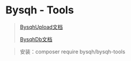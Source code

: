 Bysqh - Tools
===============
> [BysqhUpload文档](https://github.com/xcdha/BysqhUpload/BysqhUpload.md)
> 
> [BysqhDb文档](https://github.com/xcdha/BysqhUpload/BysqhDb.md)
> 

> 安装：composer require bysqh/bysqh-tools
